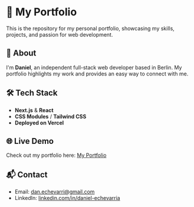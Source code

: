 # 🌟 My Portfolio

This is the repository for my personal portfolio, showcasing my skills, projects, and passion for web development.

## 🚀 About

I'm **Daniel**, an independent full-stack web developer based in Berlin. My portfolio highlights my work and provides an easy way to connect with me.

## 🛠️ Tech Stack

- **Next.js** & **React**
- **CSS Modules** / **Tailwind CSS**
- **Deployed on Vercel**

## 🌐 Live Demo

Check out my portfolio here: [My Portfolio](https://portfolio-clu7h0wpk-echevarrias-projects.vercel.app/)

## 📬 Contact

- Email: [dan.echevarri@gmail.com](mailto:dan.echevarri@gmail.com)
- LinkedIn: [linkedin.com/in/daniel-echevarria](https://www.linkedin.com/in/daniel-e-772683335/)
